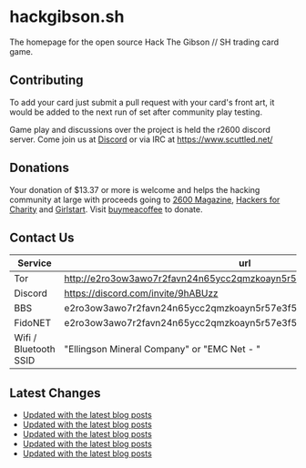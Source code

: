 # hackgibson.sh
The homepage for the open source Hack The Gibson // SH trading card game.


## Contributing

To add your card just submit a pull request with your card's front art, it would be added to the next run of set after community play testing.

Game play and discussions over the project is held the r2600 discord server. Come join us at [Discord](https://discord.com/invite/9hABUzz) or via IRC at https://www.scuttled.net/


## Donations

Your donation of $13.37 or more is welcome and helps the hacking community at large with proceeds going to [2600 Magazine](https://2600.com/), [Hackers for Charity](https://hackersforcharity.org) and [Girlstart](https://girlstart.org).  Visit [buymeacoffee](https://www.buymeacoffee.com/hackgibson.sh) to donate.


## Contact Us

Service | url
-|-
Tor | http://e2ro3ow3awo7r2favn24n65ycc2qmzkoayn5r57e3f56nvjwdcgg32ad.onion
Discord | https://discord.com/invite/9hABUzz
BBS | e2ro3ow3awo7r2favn24n65ycc2qmzkoayn5r57e3f56nvjwdcgg32ad.onion:23
FidoNET | e2ro3ow3awo7r2favn24n65ycc2qmzkoayn5r57e3f56nvjwdcgg32ad.onion:24554
Wifi / Bluetooth SSID | "Ellingson Mineral Company" or "EMC Net - <fidonet address>"

## Latest Changes
<!-- BLOG-POST-LIST:START -->
- [Updated with the latest blog posts](https://github.com/DFW2600/hackgibson.sh/commit/d25ccaf9f7ee70dfc69f6018663dc22985d3f7b7)
- [Updated with the latest blog posts](https://github.com/DFW2600/hackgibson.sh/commit/0554f92a5054b7b6e4591f39a23036ed24f33a8d)
- [Updated with the latest blog posts](https://github.com/DFW2600/hackgibson.sh/commit/982a2cdbe47730ceaae4df64288dd6c8d66b86b5)
- [Updated with the latest blog posts](https://github.com/DFW2600/hackgibson.sh/commit/4ced72f3ed85edbfd746836142f05861071186bc)
- [Updated with the latest blog posts](https://github.com/DFW2600/hackgibson.sh/commit/40270d9c43649255a54fce66de20bb7109a8669d)
<!-- BLOG-POST-LIST:END -->
